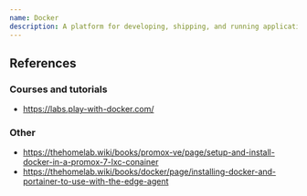 ```yaml
---
name: Docker
description: A platform for developing, shipping, and running applications in containers.
---
```


## References

### Courses and tutorials

- https://labs.play-with-docker.com/

### Other

- https://thehomelab.wiki/books/promox-ve/page/setup-and-install-docker-in-a-promox-7-lxc-conainer
- https://thehomelab.wiki/books/docker/page/installing-docker-and-portainer-to-use-with-the-edge-agent